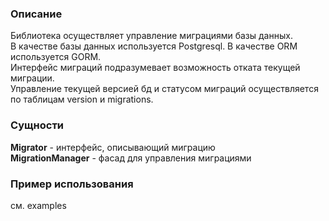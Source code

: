 ### Описание
Библиотека осуществляет управление миграциями базы данных.  
В качестве базы данных используется Postgresql. В качестве ORM используется GORM.  
Интерфейс миграций подразумевает возможность отката текущей миграции.  
Управление текущей версией бд и статусом миграций осуществляется по таблицам version и migrations.

### Сущности
**Migrator** - интерфейс, описывающий миграцию  
**MigrationManager** - фасад для управления миграциями  



### Пример использования
см. examples